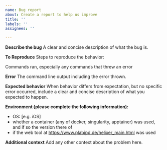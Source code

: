 ```yaml
---
name: Bug report
about: Create a report to help us improve
title: ''
labels: ''
assignees: ''

---
```


**Describe the bug**
A clear and concise description of what the bug is.

**To Reproduce**
Steps to reproduce the behavior:

Commands ran, especially any commands that threw an error

**Error**
The command line output including the error thrown.

**Expected behavior**
When behavior differs from expectation, but no specific error occurred, include a clear and concise description of what you expected to happen.

**Environment (please complete the following information):**
 - OS: [e.g. iOS]
 - whether a container (any of docker, singularity, apptainer) was used, and if so the version there of 
 - if the web tool at https://www.plabipd.de/helixer_main.html was used

**Additional context**
Add any other context about the problem here.

